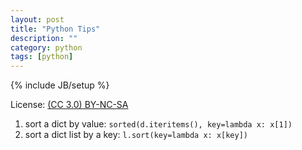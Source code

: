 ```yaml
---
layout: post
title: "Python Tips"
description: ""
category: python
tags: [python]
---
```

{% include JB/setup %}

License: [(CC 3.0) BY-NC-SA](http://creativecommons.org/licenses/by-nc-sa/3.0/)

1. sort a dict by value: `sorted(d.iteritems(), key=lambda x: x[1])`
2. sort a dict list by a key: `l.sort(key=lambda x: x[key])`
